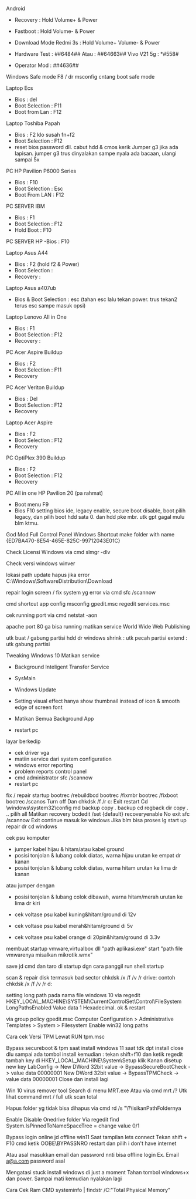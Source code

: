 Android
- Recovery : Hold Volume+ & Power
- Fastboot : Hold Volume- & Power
- Download Mode Redmi 3s : 
   Hold Volume+ Volume- & Power
   
- Hardware Test : *#*#6484#*#*
   Atau : *#*#64663#*#*
   Vivo V21 5g : *#558#
- Operator Mod : *#*#4636#*#*

Windows
Safe mode F8 / dr msconfig cntang boot safe mode

Laptop Ecs
- Bios : del
- Boot Selection : F11
- Boot from Lan : F12

Laptop Toshiba Papah
- Bios : F2 klo susah fn+f2
- Boot Selection : F12
- reset bios password dll. cabut hdd & cmos kerik Jumper g3 jika ada lapisan. jumper g3 trus dinyalakan sampe nyala ada bacaan, ulangi sampai 5x

PC HP  Pavilion P6000 Series
- Bios : F10
- Boot Selection : Esc
- Boot From LAN : F12

PC SERVER IBM
- Bios : F1
- Boot Selection : F12
- Hold Boot : F10

PC SERVER HP
-Bios : F10

Laptop Asus A44
- Bios : F2 (hold f2 & Power) 
- Boot Selection : 
- Recovery :

Laptop Asus a407ub
- Bios & Boot Selection : esc (tahan esc lalu tekan power. trus tekan2 terus esc sampe masuk opsi)

Laptop Lenovo All in One
- Bios : F1
- Boot Selection : F12
- Recovery :


PC Acer Aspire Buildup 
- Bios : F2 
- Boot Selection : F11
- Recovery

PC Acer Veriton Buildup 
- Bios : Del
- Boot Selection : F12
- Recovery


Laptop Acer Aspire
- Bios : F2 
- Boot Selection : F12
- Recovery

PC OptiPlex 390 Buildup 
- Bios : F2 
- Boot Selection : F12
- Recovery

PC All in one HP Pavilion 20 (pa rahmat)
- Boot menu F9
- Bios F10
setting bios ide, legacy enable, secure boot disable, boot pilih legacy, dan pilih boot hdd sata 0. dan hdd pke mbr. utk gpt gagal mulu blm ktmu.



God Mod Full Control Panel Windows Shortcut
make folder with name 
{ED7BA470-8E54-465E-825C-99712043E01C}

Check Licensi Windows via cmd
slmgr -dlv

Check versi windows
winver


lokasi path update hapus jika error
C:\Windows\SoftwareDistribution\Download


repair login screen / fix system yg error via cmd
sfc /scannow

cmd shortcut app config
msconfig
gpedit.msc
regedit
services.msc


cek running port via cmd
netstat -aon

apache port 80 ga bisa running matikan service
World Wide Web Publishing


utk buat / gabung partisi hdd dr windows
shrink : utk pecah partisi
extend : utk gabung partisi


Tweaking Windows 10
Matikan service
- Background Inteligent Transfer Service
- SysMain
- Windows Update

- Setting visual effect hanya show thumbnail instead of icon & smooth edge of screen font
- Matikan Semua Background App
- restart pc


layar berkedip
- cek driver vga
- matiin service dari system configuration
- windows error reporting
- problem reports control panel
- cmd administrator sfc /scannow
- restart pc

fix / repair startup
bootrec /rebuildbcd
bootrec /fixmbr
bootrec /fixboot
bootrec /scanos
Turn off
Dan  chkdsk /f /r c:
Exit restart
Cd \windows\system32\config
md backup
copy *.* backup
cd regback
dir
copy *.* .. 
pilih all 
Matikan recovery
bcdedit /set {default} recoveryenable No
exit
sfc /scannow
Exit continue masuk ke windows
Jika blm bisa proses lg start up repair dr cd windows


cek psu komputer
- jumper kabel hijau & hitam/atau kabel ground
- posisi tonjolan & lubang colok diatas, warna hijau urutan ke empat dr kanan
- posisi tonjolan & lubang colok diatas, warna hitam urutan ke lima dr kanan

atau jumper dengan
- posisi tonjolan & lubang colok dibawah, warna hitam/merah urutan ke lima dr kiri

- cek voltase psu kabel kuning&hitam/ground di 12v
- cek voltase psu kabel merah&hitam/ground di 5v
- cek voltase psu kabel orange di 20pin&hitam/ground di 3.3v


membuat startup vmware,virtualbox dll
"path aplikasi.exe" start "path file vmwarenya misalkan mikrotik.wmx"

save jd cmd dan taro di startup dgn cara panggil run shell:startup

scan & repair disk termasuk bad sector
chkdsk /x /f /v /r drive:
contoh chkdsk /x /f /v /r d:

setting long path pada nama file windows 10
via regedit
HKEY_LOCAL_MACHINE\SYSTEM\CurrentControlSet\Control\FileSystem
LongPathsEnabled Value data 1 Hexadecimal. ok & restart

via group policy gpedit.msc
Computer Configuration > Administrative Templates > System > Filesystem
Enable win32 long paths

Cara cek Versi TPM Lewat RUN
tpm.msc


Bypass secureboot & tpm saat install windows 11
saat tdk dpt install close dlu sampai ada tombol install kemudian :
tekan shift+f10 dan ketik regedit
tambah key di HKEY_LOCAL_MACHINE\System\Setup 
klik Kanan disetup new key LabConfig -> 
New DWord 32bit value -> BypassSecureBootCheck -> value data 00000001
New DWord 32bit value -> 
BypassTPMCheck -> value data 00000001
Close dan install lagi


Win 10 virus remover tool
Search di menu MRT.exe
Atau via cmd mrt /? Utk lihat command
mrt / full utk scan total

Hapus folder yg tidak bisa dihapus
via cmd 
rd /s "\\?\isikanPathFoldernya


Enable Disable Onedrive folder
Via regedit find
System.IsPinnedToNameSpaceTree = change value 0/1

Bypass login online jd offline win11
Saat tampilan lets connect
Tekan shift + F10
cmd ketik OOBE\BYPASSNRO
restart dan pilih i don't have internet 

Atau asal masukkan email dan password nnti bisa offline login
Ex. Email a@a.com password asal

Mengatasi stuck install windows di just a moment
Tahan tombol windows+x dan power. Sampai mati kemudian nyalakan lagi

Cara Cek Ram CMD
systeminfo | findstr /C:"Total Physical Memory"
